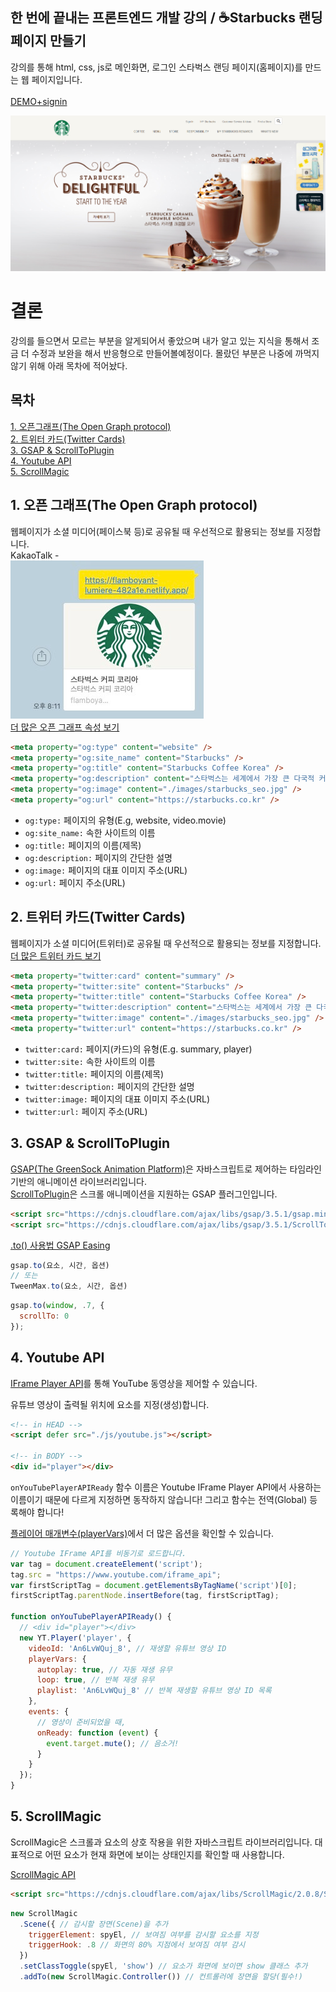 ## 한 번에 끝내는 프론트엔드 개발 강의 / ☕Starbucks 랜딩 페이지 만들기

강의를 통해 html, css, js로 메인화면, 로그인 스타벅스 랜딩 페이지(홈페이지)를 만드는 웹 페이지입니다. 
<br />
<br />
[DEMO+signin](https://dev-starbucks.netlify.app/)  


![스타벅스 메인이미지](/_assets/main_screenshot.PNG)

  
# 결론  
강의를 들으면서 모르는 부분을 알게되어서 좋았으며 내가 알고 있는 지식을 통해서 조금 더 수정과 보완을 해서 반응형으로 만들어볼예정이다.
몰랐던 부분은 나중에 까먹지 않기 위해 아래 목차에 적어놨다.
<br />

## 목차  
[1. 오픈그래프(The Open Graph protocol)](##1.-오픈-그래프(the-open-graph-protocol))  
[2. 트위터 카드(Twitter Cards)](#2.-트위터-카드(twitter-cards))  
[3. GSAP & ScrollToPlugin](#3.-GSAP-&-ScrollToPlugin)  
[4. Youtube API](#4.-Youtube-API)  
[5. ScrollMagic](#5.-ScrollMagic)  

## 1. 오픈 그래프(The Open Graph protocol)
웹페이지가 소셜 미디어(페이스북 등)로 공유될 때 우선적으로 활용되는 정보를 지정합니다.
<br />
KakaoTalk -  
![](/_assets/kakao_og_example.jpg)
<br />
[더 많은 오픈 그래프 속성 보기](https://ogp.me/)

```html
<meta property="og:type" content="website" />
<meta property="og:site_name" content="Starbucks" />
<meta property="og:title" content="Starbucks Coffee Korea" />
<meta property="og:description" content="스타벅스는 세계에서 가장 큰 다국적 커피 전문점으로, 64개국에서 총 23,187개의 매점을 운영하고 있습니다." />
<meta property="og:image" content="./images/starbucks_seo.jpg" />
<meta property="og:url" content="https://starbucks.co.kr" />
```

- ```og:type:``` 페이지의 유형(E.g, website, video.movie)
- ```og:site_name:``` 속한 사이트의 이름
- ```og:title:``` 페이지의 이름(제목)
- ```og:description:``` 페이지의 간단한 설명
- ```og:image:``` 페이지의 대표 이미지 주소(URL)
- ```og:url:``` 페이지 주소(URL)

## 2. 트위터 카드(Twitter Cards)
웹페이지가 소셜 미디어(트위터)로 공유될 때 우선적으로 활용되는 정보를 지정합니다.
<br />
[더 많은 트위터 카드 보기](https://developer.twitter.com/en/docs/twitter-for-websites/cards/guides/getting-started)
```html
<meta property="twitter:card" content="summary" />
<meta property="twitter:site" content="Starbucks" />
<meta property="twitter:title" content="Starbucks Coffee Korea" />
<meta property="twitter:description" content="스타벅스는 세계에서 가장 큰 다국적 커피 전문점으로, 64개국에서 총 23,187개의 매점을 운영하고 있습니다." />
<meta property="twitter:image" content="./images/starbucks_seo.jpg" />
<meta property="twitter:url" content="https://starbucks.co.kr" />
```

- ```twitter:card:``` 페이지(카드)의 유형(E.g. summary, player)
- ```twitter:site:``` 속한 사이트의 이름
- ```twitter:title:``` 페이지의 이름(제목)
- ```twitter:description:``` 페이지의 간단한 설명
- ```twitter:image:``` 페이지의 대표 이미지 주소(URL)
- ```twitter:url:``` 페이지 주소(URL)

## 3. GSAP & ScrollToPlugin
[GSAP(The GreenSock Animation Platform)](https://greensock.com/gsap/)은 자바스크립트로 제어하는 타임라인 기반의 애니메이션 라이브러리입니다.  
[ScrollToPlugin](https://greensock.com/scrolltoplugin/)은 스크롤 애니메이션을 지원하는 GSAP 플러그인입니다.

```html
<script src="https://cdnjs.cloudflare.com/ajax/libs/gsap/3.5.1/gsap.min.js" integrity="sha512-IQLehpLoVS4fNzl7IfH8Iowfm5+RiMGtHykgZJl9AWMgqx0AmJ6cRWcB+GaGVtIsnC4voMfm8f2vwtY+6oPjpQ==" crossorigin="anonymous"></script>
<script src="https://cdnjs.cloudflare.com/ajax/libs/gsap/3.5.1/ScrollToPlugin.min.js" integrity="sha512-nTHzMQK7lwWt8nL4KF6DhwLHluv6dVq/hNnj2PBN0xMl2KaMm1PM02csx57mmToPAodHmPsipoERRNn4pG7f+Q==" crossorigin="anonymous"></script>
```
[.to() 사용법 GSAP Easing](https://greensock.com/docs/v2/Easing)

```javascript
gsap.to(요소, 시간, 옵션)
// 또는
TweenMax.to(요소, 시간, 옵션)
```
```javascript
gsap.to(window, .7, {
  scrollTo: 0
});
```
## 4. Youtube API
[IFrame Player API](https://developers.google.com/youtube/iframe_api_reference?hl=ko)를 통해 YouTube 동영상을 제어할 수 있습니다.

유튜브 영상이 출력될 위치에 요소를 지정(생성)합니다.
```html
<!-- in HEAD -->
<script defer src="./js/youtube.js"></script>

<!-- in BODY -->
<div id="player"></div>
```
```onYouTubePlayerAPIReady``` 함수 이름은 Youtube IFrame Player API에서 사용하는 이름이기 때문에 다르게 지정하면 동작하지 않습니다!
그리고 함수는 전역(Global) 등록해야 합니다!

[플레이어 매개변수(playerVars)](https://developers.google.com/youtube/player_parameters.html?playerVersion=HTML5&hl=ko#Parameters)에서 더 많은 옵션을 확인할 수 있습니다.
```javascript
// Youtube IFrame API를 비동기로 로드합니다.
var tag = document.createElement('script');
tag.src = "https://www.youtube.com/iframe_api";
var firstScriptTag = document.getElementsByTagName('script')[0];
firstScriptTag.parentNode.insertBefore(tag, firstScriptTag);

function onYouTubePlayerAPIReady() {
  // <div id="player"></div>
  new YT.Player('player', {
    videoId: 'An6LvWQuj_8', // 재생할 유튜브 영상 ID
    playerVars: {
      autoplay: true, // 자동 재생 유무
      loop: true, // 반복 재생 유무
      playlist: 'An6LvWQuj_8' // 반복 재생할 유튜브 영상 ID 목록
    },
    events: {
      // 영상이 준비되었을 때,
      onReady: function (event) {
        event.target.mute(); // 음소거!
      }
    }
  });
}
```
## 5. ScrollMagic
ScrollMagic은 스크롤과 요소의 상호 작용을 위한 자바스크립트 라이브러리입니다.
대표적으로 어떤 요소가 현재 화면에 보이는 상태인지를 확인할 때 사용합니다.

[ScrollMagic API](http://scrollmagic.io/docs/)
```html
<script src="https://cdnjs.cloudflare.com/ajax/libs/ScrollMagic/2.0.8/ScrollMagic.min.js"></script>
```
```javascript
new ScrollMagic
  .Scene({ // 감시할 장면(Scene)을 추가
    triggerElement: spyEl, // 보여짐 여부를 감시할 요소를 지정
    triggerHook: .8 // 화면의 80% 지점에서 보여짐 여부 감시
  })
  .setClassToggle(spyEl, 'show') // 요소가 화면에 보이면 show 클래스 추가
  .addTo(new ScrollMagic.Controller()) // 컨트롤러에 장면을 할당(필수!)
```

